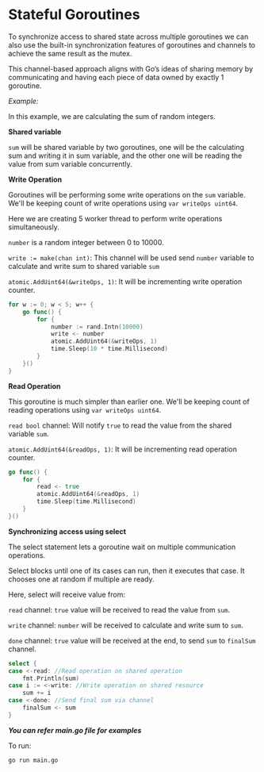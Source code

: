 # Stateful Goroutines

To synchronize access to shared state across multiple goroutines we can also use the built-in synchronization features of
goroutines and channels to achieve the same result as the mutex.

This channel-based approach aligns with Go’s ideas of sharing memory by communicating and having each piece of data owned by exactly 1 goroutine.

*Example:*

In this example, we are calculating the sum of random integers.

**Shared variable**

`sum` will be shared variable by two goroutines, one will be the calculating sum and writing it in sum variable, and the other one will be reading the value from sum variable concurrently.

**Write Operation**

Goroutines will be performing some write operations on the `sum` variable. We'll be keeping count of write operations using 
`var writeOps uint64`.

Here we are creating 5 worker thread to perform write operations simultaneously.

`number` is a random integer between 0 to 10000.

`write := make(chan int)`: This channel will be used send `number` variable to calculate and write sum to shared variable `sum`

`atomic.AddUint64(&writeOps, 1)`: It will be incrementing write operation counter.

```go
for w := 0; w < 5; w++ {
    go func() {
        for {
            number := rand.Intn(10000)
            write <- number
            atomic.AddUint64(&writeOps, 1)
            time.Sleep(10 * time.Millisecond)
        }
    }()
}
```

**Read Operation**

This goroutine is much simpler than earlier one. We'll be keeping count of reading operations using `var writeOps uint64`.

`read bool` channel: Will notify `true` to read the value from the shared variable `sum`.

`atomic.AddUint64(&readOps, 1)`: It will be incrementing read operation counter.

```go
go func() {
    for {
        read <- true
        atomic.AddUint64(&readOps, 1)
        time.Sleep(time.Millisecond)
    }
}()
```

**Synchronizing access using select**

The select statement lets a goroutine wait on multiple communication operations.

Select blocks until one of its cases can run, then it executes that case. 
It chooses one at random if multiple are ready.

Here, select will receive value from:

`read` channel: `true` value will be received to read the value from `sum`.

`write` channel: `number` will be received to calculate and write sum to `sum`.

`done` channel: `true` value will be received at the end, to send `sum` to `finalSum` channel.

```go
select {
case <-read: //Read operation on shared operation
    fmt.Println(sum)
case i := <-write: //Write operation on shared resource
    sum += i
case <-done: //Send final sum via channel
    finalSum <- sum
}
```

***You can refer main.go file for examples***

To run:
```
go run main.go
```